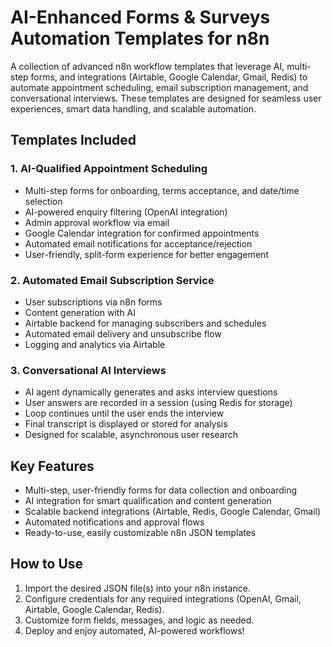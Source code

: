 # AI-Enhanced Forms & Surveys Automation Templates for n8n

A collection of advanced n8n workflow templates that leverage AI, multi-step forms, and integrations (Airtable, Google Calendar, Gmail, Redis) to automate appointment scheduling, email subscription management, and conversational interviews. These templates are designed for seamless user experiences, smart data handling, and scalable automation.

## Templates Included

### 1. AI-Qualified Appointment Scheduling
- Multi-step forms for onboarding, terms acceptance, and date/time selection
- AI-powered enquiry filtering (OpenAI integration)
- Admin approval workflow via email
- Google Calendar integration for confirmed appointments
- Automated email notifications for acceptance/rejection
- User-friendly, split-form experience for better engagement

### 2. Automated Email Subscription Service
- User subscriptions via n8n forms
- Content generation with AI
- Airtable backend for managing subscribers and schedules
- Automated email delivery and unsubscribe flow
- Logging and analytics via Airtable

### 3. Conversational AI Interviews
- AI agent dynamically generates and asks interview questions
- User answers are recorded in a session (using Redis for storage)
- Loop continues until the user ends the interview
- Final transcript is displayed or stored for analysis
- Designed for scalable, asynchronous user research

## Key Features
- Multi-step, user-friendly forms for data collection and onboarding
- AI integration for smart qualification and content generation
- Scalable backend integrations (Airtable, Redis, Google Calendar, Gmail)
- Automated notifications and approval flows
- Ready-to-use, easily customizable n8n JSON templates

## How to Use
1. Import the desired JSON file(s) into your n8n instance.
2. Configure credentials for any required integrations (OpenAI, Gmail, Airtable, Google Calendar, Redis).
3. Customize form fields, messages, and logic as needed.
4. Deploy and enjoy automated, AI-powered workflows! 